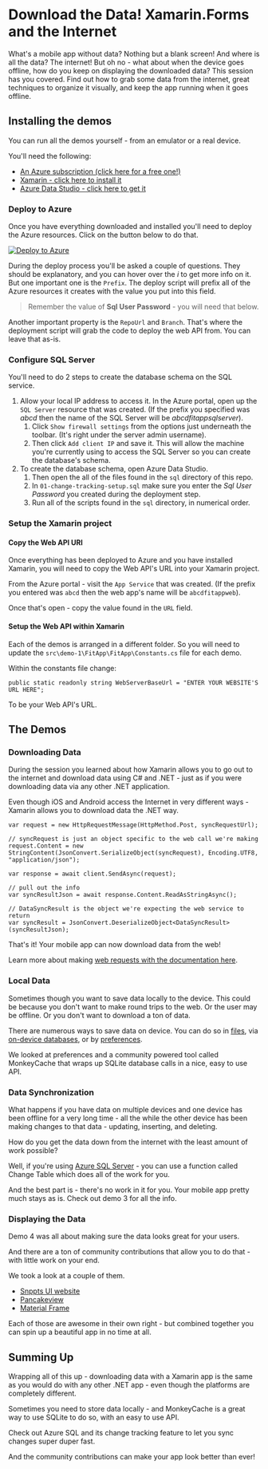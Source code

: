 # Download the Data! Xamarin.Forms and the Internet

What's a mobile app without data? Nothing but a blank screen! And where is all the data? The internet! But oh no - what about when the device goes offline, how do you keep on displaying the downloaded data? This session has you covered. Find out how to grab some data from the internet, great techniques to organize it visually, and keep the app running when it goes offline.

## Installing the demos

You can run all the demos yourself - from an emulator or a real device.

You'll need the following:

* [An Azure subscription (click here for a free one!)](https://azure.microsoft.com/free/?WT.mc_id=mobile-0000-masoucou)
* [Xamarin - click here to install it](https://docs.microsoft.com/xamarin/get-started/installation/?pivots=macos&WT.mc_id=mobile-0000-masoucou)
* [Azure Data Studio - click here to get it](https://docs.microsoft.com/sql/azure-data-studio/download-azure-data-studio?view=sql-server-ver15&WT.mc_id=mobile-0000-masoucou)

### Deploy to Azure

Once you have everything downloaded and installed you'll need to deploy the Azure resources. Click on the button below to do that.

[![Deploy to Azure](https://aka.ms/deploytoazurebutton)](https://portal.azure.com/?WT.mc_id=mobile-0000-masoucou#create/Microsoft.Template/uri/https%3A%2F%2Fraw.githubusercontent.com%2Fcodemillmatt%2Fmobile-apps-data%2Fmaster%2Fazuredeploy.json)

During the deploy process you'll be asked a couple of questions. They should be explanatory, and you can hover over the _i_ to get more info on it. But one important one is the `Prefix`. The deploy script will prefix all of the Azure resources it creates with the value you put into this field.

> Remember the value of **Sql User Password** - you will need that below.

Another important property is the `RepoUrl` and `Branch`. That's where the deployment script will grab the code to deploy the web API from. You can leave that as-is.

### Configure SQL Server

You'll need to do 2 steps to create the database schema on the SQL service.

1. Allow your local IP address to access it. In the Azure portal, open up the `SQL Server` resource that was created. (If the prefix you specified was _abcd_ then the name of the SQL Server will be _abcdfitappsqlserver_).
    1. Click `Show firewall settings` from the options just underneath the toolbar. (It's right under the server admin username).
    1. Then click `Add client IP` and save it. This will allow the machine you're currently using to access the SQL Server so you can create the database's schema.
1. To create the database schema, open Azure Data Studio.
    1. Then open the all of the files found in the `sql` directory of this repo.
    1. In `01-change-tracking-setup.sql` make sure you enter the _Sql User Password_ you created during the deployment step.
    1. Run all of the scripts found in the `sql` directory, in numerical order.

### Setup the Xamarin project

#### Copy the Web API URl

Once everything has been deployed to Azure and you have installed Xamarin, you will need to copy the Web API's URL into your Xamarin project.

From the Azure portal - visit the `App Service` that was created. (If the prefix you entered was `abcd` then the web app's name will be `abcdfitappweb`).

Once that's open - copy the value found in the `URL` field.

#### Setup the Web API within Xamarin

Each of the demos is arranged in a different folder. So you will need to update the `src\demo-1\FitApp\FitApp\Constants.cs` file for each demo.

Within the constants file change:

```language-csharp
public static readonly string WebServerBaseUrl = "ENTER YOUR WEBSITE'S URL HERE";
```

To be your Web API's URL.

## The Demos

### Downloading Data

During the session you learned about how Xamarin allows you to go out to the internet and download data using C# and .NET - just as if you were downloading data via any other .NET application.

Even though iOS and Android access the Internet in very different ways - Xamarin allows you to download data the .NET way.

```language-csharp
var request = new HttpRequestMessage(HttpMethod.Post, syncRequestUrl);

// syncRequest is just an object specific to the web call we're making
request.Content = new StringContent(JsonConvert.SerializeObject(syncRequest), Encoding.UTF8, "application/json");

var response = await client.SendAsync(request);

// pull out the info
var syncResultJson = await response.Content.ReadAsStringAsync();

// DataSyncResult is the object we're expecting the web service to return
var syncResult = JsonConvert.DeserializeObject<DataSyncResult>(syncResultJson);
```

That's it! Your mobile app can now download data from the web!

Learn more about making [web requests with the documentation here](https://docs.microsoft.com/xamarin/xamarin-forms/data-cloud/web-services/rest?WT.mc_id=mobile-0000-masoucou).

### Local Data

Sometimes though you want to save data locally to the device. This could be because you don't want to make round trips to the web. Or the user may be offline. Or you don't want to download a ton of data.

There are numerous ways to save data on device. You can do so in [files](https://docs.microsoft.com/xamarin/xamarin-forms/data-cloud/data/files?tabs=windows&WT.mc_id=mobile-0000-masoucou), via [on-device databases](https://docs.microsoft.com/xamarin/xamarin-forms/data-cloud/data/databases?WT.mc_id=mobile-0000-masoucou), or by [preferences](https://docs.microsoft.com/xamarin/essentials/preferences?WT.mc_id=mobile-0000-masoucou).

We looked at preferences and a community powered tool called MonkeyCache that wraps up SQLite database calls in a nice, easy to use API.

### Data Synchronization

What happens if you have data on multiple devices and one device has been offline for a very long time - all the while the other device has been making changes to that data - updating, inserting, and deleting.

How do you get the data down from the internet with the least amount of work possible?

Well, if you're using [Azure SQL Server](https://docs.microsoft.com/azure/azure-sql/database/?WT.mc_id=mobile-0000-masoucou) - you can use a function called Change Table which does all of the work for you.

And the best part is - there's no work in it for you. Your mobile app pretty much stays as is. Check out demo 3 for all the info.

### Displaying the Data

Demo 4 was all about making sure the data looks great for your users.

And there are a ton of community contributions that allow you to do that - with little work on your end.

We took a look at a couple of them.

* [Snppts UI website](https://snppts.dev/)
* [Pancakeview](https://github.com/sthewissen/Xamarin.Forms.PancakeView)
* [Material Frame](https://github.com/roubachof/Sharpnado.MaterialFrame)

Each of those are awesome in their own right - but combined together you can spin up a beautiful app in no time at all.

## Summing Up

Wrapping all of this up - downloading data with a Xamarin app is the same as you would do with any other .NET app - even though the platforms are completely different.

Sometimes you need to store data locally - and MonkeyCache is a great way to use SQLite to do so, with an easy to use API.

Check out Azure SQL and its change tracking feature to let you sync changes super duper fast.

And the community contributions can make your app look better than ever!